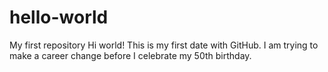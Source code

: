 # hello-world
My first repository
Hi world!
This is my first date with GitHub. I am trying to make a career change before I celebrate my 50th birthday.

